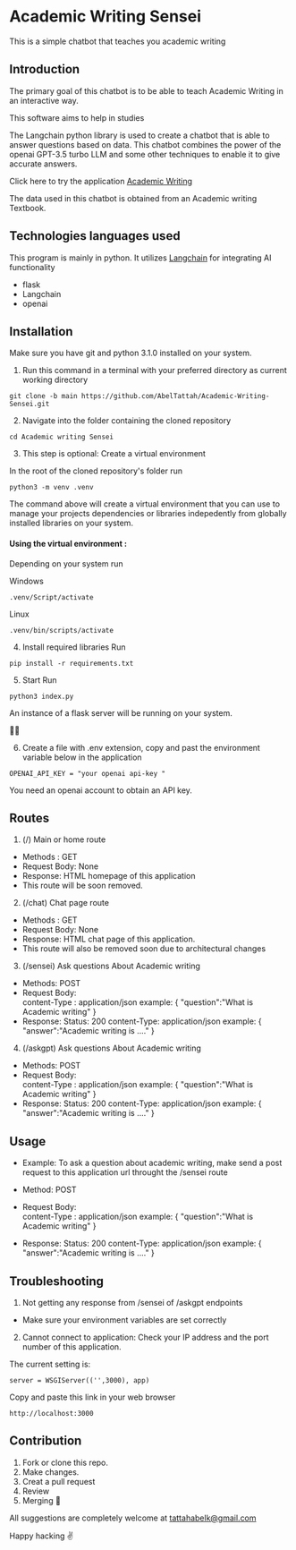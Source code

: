 # Academic Writing Sensei 

This is a simple chatbot that teaches you academic writing

## Introduction

The primary goal of this chatbot is to be able to teach Academic 
Writing in an interactive way.

This software aims to help in studies

The Langchain python library is used to create a chatbot that is able to answer questions based on 
data. This chatbot combines the power of the openai GPT-3.5 turbo LLM and some other techniques to
enable it to give accurate answers.

Click here to try the application [Academic Writing](https://academic-writing-sensei-1.onrender.com/)

The data used in this chatbot is obtained from an Academic writing Textbook.


## Technologies languages used

This program is mainly in python.
It utilizes [Langchain](https://python.langchain.com/docs/get_started/introduction/) for integrating AI functionality

- flask
- Langchain
- openai

## Installation
Make sure you have git and python 3.1.0 installed on your system.

1. Run this command in a terminal with your preferred directory as current working directory

```
git clone -b main https://github.com/AbelTattah/Academic-Writing-Sensei.git
```

2. Navigate into the folder containing the cloned repository 

```
cd Academic writing Sensei
```

3. This step is optional: Create a virtual environment

In the root of the cloned repository's folder run

```
python3 -m venv .venv
```
The command above will create a virtual environment that you can use to manage your projects
dependencies or libraries indepedently from globally installed libraries on your system.

#### Using the virtual environment :
Depending on your system run

Windows
```
.venv/Script/activate
```

Linux
```
.venv/bin/scripts/activate
```

4. Install required libraries
Run 

```
pip install -r requirements.txt
```

5. Start
Run

```
python3 index.py
```

An instance of a flask server will be running on your system.

🎉🎉

6. Create a file with .env extension, copy and past the environment variable below in 
the application

```
OPENAI_API_KEY = "your openai api-key "
```

You need an openai account to obtain an API key.

## Routes

1. (/)  Main or home route

- Methods : GET
- Request Body: None
- Response: HTML homepage of this application
- This route will be soon removed.

2. (/chat)  Chat page route

- Methods : GET
- Request Body: None
- Response: HTML chat page of this application.
- This route will also be removed soon due to architectural changes

3. (/sensei) Ask questions About Academic writing

- Methods: POST
- Request Body:  
            content-Type : application/json
            example: {
                "question":"What is Academic writing"
            }
- Response: 
            Status: 200
            content-Type: application/json
            example: {
                "answer":"Academic writing is ...."
            }

4. (/askgpt) Ask questions About Academic writing

- Methods: POST
- Request Body:  
            content-Type : application/json
            example: {
                "question":"What is Academic writing"
            }
- Response: 
            Status: 200
            content-Type: application/json
            example: {
                "answer":"Academic writing is ...."
            }

## Usage

- Example:
To ask a question about academic writing,
make send a post request to this application url throught the /sensei route

- Method: POST
- Request Body:  
            content-Type : application/json
            example: {
                "question":"What is Academic writing"
            }
- Response: 
            Status: 200
            content-Type: application/json
            example: {
                "answer":"Academic writing is ...."
            }


## Troubleshooting

1. Not getting any response from /sensei of /askgpt endpoints
- Make sure your environment variables are set correctly



2. Cannot connect to application:
Check your IP address and the port number of this application.

The current setting is:
```
server = WSGIServer(('',3000), app)
```

Copy and paste this link in your web browser

```
http://localhost:3000
```


## Contribution

1. Fork or clone this repo.
2. Make changes.
3. Creat a pull request
4. Review
5. Merging 🎉


All suggestions are completely welcome at tattahabelk@gmail.com

Happy hacking ✌


